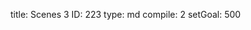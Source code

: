title:          Scenes 3
ID:             223
type:           md
compile:        2
setGoal:        500


